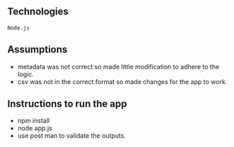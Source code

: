 ## Technologies
`Node.js`

## Assumptions
- metadata was not correct so made little modification to adhere to the logic.
- csv was not in the correct format so made changes for the app to work.

## Instructions to run the app
- npm install
- node app.js
- use post man to validate the outputs.
